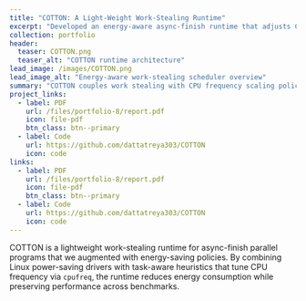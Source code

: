 ```yaml
---
title: "COTTON: A Light-Weight Work-Stealing Runtime"
excerpt: "Developed an energy-aware async-finish runtime that adjusts CPU frequency via task-aware heuristics without sacrificing performance."
collection: portfolio
header:
  teaser: COTTON.png
  teaser_alt: "COTTON runtime architecture"
lead_image: /images/COTTON.png
lead_image_alt: "Energy-aware work-stealing scheduler overview"
summary: "COTTON couples work stealing with CPU frequency scaling policies tuned by task heuristics, cutting energy use while preserving throughput."
project_links:
  - label: PDF
    url: /files/portfolio-8/report.pdf
    icon: file-pdf
    btn_class: btn--primary
  - label: Code
    url: https://github.com/dattatreya303/COTTON
    icon: code
links:
  - label: PDF
    url: /files/portfolio-8/report.pdf
    icon: file-pdf
    btn_class: btn--primary
  - label: Code
    url: https://github.com/dattatreya303/COTTON
    icon: code
---
```


COTTON is a lightweight work-stealing runtime for async-finish parallel programs that we augmented with energy-saving policies. By combining Linux power-saving drivers with task-aware heuristics that tune CPU frequency via `cpufreq`, the runtime reduces energy consumption while preserving performance across benchmarks.
